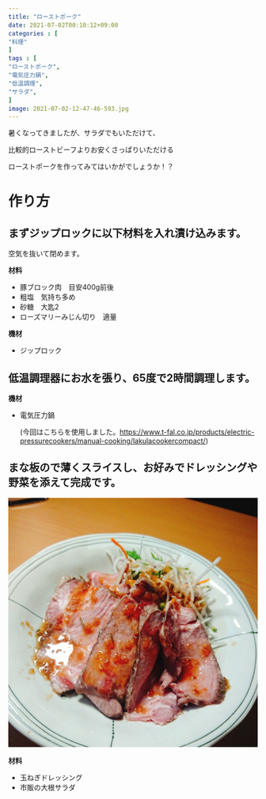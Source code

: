 ```yaml
---
title: "ローストポーク"
date: 2021-07-02T00:10:12+09:00
categories : [
"料理"
]
tags : [
"ローストポーク",
"電気圧力鍋",
"低温調理",
"サラダ",
]
image: 2021-07-02-12-47-46-593.jpg
---
```


暑くなってきましたが、サラダでもいただけて、

比較的ローストビーフよりお安くさっぱりいただける

ローストポークを作ってみてはいかがでしょうか！？

# 作り方

## まずジップロックに以下材料を入れ漬け込みます。

空気を抜いて閉めます。

**材料**

- 豚ブロック肉　目安400g前後
- 粗塩　気持ち多め
- 砂糖　大匙2
- ローズマリーみじん切り　適量

**機材**

- ジップロック

## 低温調理器にお水を張り、65度で2時間調理します。

**機材**

- 電気圧力鍋

  (今回はこちらを使用しました。https://www.t-fal.co.jp/products/electric-pressurecookers/manual-cooking/lakulacookercompact/)

## まな板ので薄くスライスし、お好みでドレッシングや野菜を添えて完成です。

<img src="2021-07-02-12-47-46-593.jpg" alt="2021-07-02-12-47-46-593" style="zoom: 50%;" />

**材料**

- 玉ねぎドレッシング
- 市販の大根サラダ
